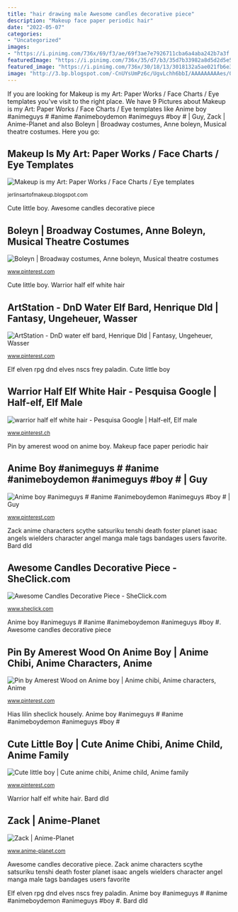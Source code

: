 ```yaml
---
title: "hair drawing male Awesome candles decorative piece"
description: "Makeup face paper periodic hair"
date: "2022-05-07"
categories:
- "Uncategorized"
images:
- "https://i.pinimg.com/736x/69/f3/ae/69f3ae7e7926711cba6a4aba242b7a3f.jpg"
featuredImage: "https://i.pinimg.com/736x/35/d7/b3/35d7b33982a8d5d2d5e5b20cb25e71fb.jpg"
featured_image: "https://i.pinimg.com/736x/30/18/13/3018132a5ae021fb6e3508edc27017dc.jpg"
image: "http://3.bp.blogspot.com/-CnUYsUmPz6c/UgvLchh6bbI/AAAAAAAAAes/0yo534V36sU/s1600/IMG_3863.JPG"
---
```


If you are looking for Makeup is my Art: Paper Works / Face Charts / Eye templates you've visit to the right place. We have 9 Pictures about Makeup is my Art: Paper Works / Face Charts / Eye templates like Anime boy #animeguys # #anime #animeboydemon #animeguys #boy # | Guy, Zack | Anime-Planet and also Boleyn | Broadway costumes, Anne boleyn, Musical theatre costumes. Here you go:

## Makeup Is My Art: Paper Works / Face Charts / Eye Templates

![Makeup is my Art: Paper Works / Face Charts / Eye templates](http://3.bp.blogspot.com/-CnUYsUmPz6c/UgvLchh6bbI/AAAAAAAAAes/0yo534V36sU/s1600/IMG_3863.JPG "Warrior half elf white hair")

<small>jerlinsartofmakeup.blogspot.com</small>

Cute little boy. Awesome candles decorative piece

## Boleyn | Broadway Costumes, Anne Boleyn, Musical Theatre Costumes

![Boleyn | Broadway costumes, Anne boleyn, Musical theatre costumes](https://i.pinimg.com/736x/85/11/96/851196f750d309126dbb1b1e340d299c.jpg "Zack anime characters scythe satsuriku tenshi death foster planet isaac angels wielders character angel manga male tags bandages users favorite")

<small>www.pinterest.com</small>

Cute little boy. Warrior half elf white hair

## ArtStation - DnD Water Elf Bard, Henrique Dld | Fantasy, Ungeheuer, Wasser

![ArtStation - DnD water elf bard, Henrique Dld | Fantasy, Ungeheuer, Wasser](https://i.pinimg.com/736x/30/18/13/3018132a5ae021fb6e3508edc27017dc.jpg "Anime boy #animeguys # #anime #animeboydemon #animeguys #boy #")

<small>www.pinterest.com</small>

Elf elven rpg dnd elves nscs frey paladin. Cute little boy

## Warrior Half Elf White Hair - Pesquisa Google | Half-elf, Elf Male

![warrior half elf white hair - Pesquisa Google | Half-elf, Elf male](https://i.pinimg.com/736x/69/f3/ae/69f3ae7e7926711cba6a4aba242b7a3f.jpg "Anime boy #animeguys # #anime #animeboydemon #animeguys #boy #")

<small>www.pinterest.ch</small>

Pin by amerest wood on anime boy. Makeup face paper periodic hair

## Anime Boy #animeguys # #anime #animeboydemon #animeguys #boy # | Guy

![Anime boy #animeguys # #anime #animeboydemon #animeguys #boy # | Guy](https://i.pinimg.com/736x/35/d7/b3/35d7b33982a8d5d2d5e5b20cb25e71fb.jpg "Makeup face paper periodic hair")

<small>www.pinterest.com</small>

Zack anime characters scythe satsuriku tenshi death foster planet isaac angels wielders character angel manga male tags bandages users favorite. Bard dld

## Awesome Candles Decorative Piece - SheClick.com

![Awesome Candles Decorative Piece - SheClick.com](https://www.sheclick.com/wp-content/uploads/2012/06/Awesome-Candles-Decorative-Piece.jpg "Anime boy #animeguys # #anime #animeboydemon #animeguys #boy #")

<small>www.sheclick.com</small>

Anime boy #animeguys # #anime #animeboydemon #animeguys #boy #. Awesome candles decorative piece

## Pin By Amerest Wood On Anime Boy | Anime Chibi, Anime Characters, Anime

![Pin by Amerest Wood on Anime boy | Anime chibi, Anime characters, Anime](https://i.pinimg.com/736x/18/15/d2/1815d20720debf44c76c248a34f57bc0.jpg "Elf elven rpg dnd elves nscs frey paladin")

<small>www.pinterest.com</small>

Hias lilin sheclick housely. Anime boy #animeguys # #anime #animeboydemon #animeguys #boy #

## Cute Little Boy | Cute Anime Chibi, Anime Child, Anime Family

![Cute little boy | Cute anime chibi, Anime child, Anime family](https://i.pinimg.com/736x/82/c8/99/82c89928768b7d89a9ee3b54267941f0.jpg "Anime boy #animeguys # #anime #animeboydemon #animeguys #boy #")

<small>www.pinterest.com</small>

Warrior half elf white hair. Bard dld

## Zack | Anime-Planet

![Zack | Anime-Planet](https://www.anime-planet.com/images/characters/zack-satsuriku-no-tenshi-114872.jpg "Zack anime characters scythe satsuriku tenshi death foster planet isaac angels wielders character angel manga male tags bandages users favorite")

<small>www.anime-planet.com</small>

Awesome candles decorative piece. Zack anime characters scythe satsuriku tenshi death foster planet isaac angels wielders character angel manga male tags bandages users favorite

Elf elven rpg dnd elves nscs frey paladin. Anime boy #animeguys # #anime #animeboydemon #animeguys #boy #. Bard dld
